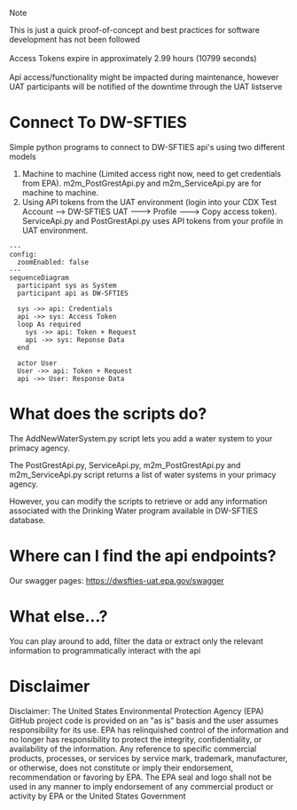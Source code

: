 <!-- Moved this note up to the top and formatted it to highlight it -->
> [!NOTE]
>  This is just a quick proof-of-concept and best practices for software development has not been followed <br>
>  <br>Access Tokens expire in approximately 2.99 hours (10799 seconds)<br>
>  <br>Api access/functionality might be impacted during maintenance, however UAT participants will be notified of the downtime through the UAT listserve

# Connect To DW-SFTIES
Simple python programs to connect to DW-SFTIES api's using two different models
1. Machine to machine (Limited access right now, need to get credentials from EPA). m2m_PostGrestApi.py and m2m_ServiceApi.py are for machine to machine.
2. Using API tokens from the UAT environment (login into your CDX Test Account --> DW-SFTIES UAT ---> Profile ---> Copy access token). ServiceApi.py and PostGrestApi.py uses API tokens from your profile in UAT environment.

<!-- Added this diagram. Hopefully it helps show how a user vs a machine/system would query the APIs -->
```mermaid
---
config:
  zoomEnabled: false
---
sequenceDiagram
  participant sys as System
  participant api as DW-SFTIES

  sys ->> api: Credentials
  api ->> sys: Access Token
  loop As required
    sys ->> api: Token + Request
    api ->> sys: Reponse Data
  end
  
  actor User
  User ->> api: Token + Request
  api ->> User: Response Data
```

# What does the scripts do?
The AddNewWaterSystem.py script lets you add a water system to your primacy agency.

The PostGrestApi.py, ServiceApi.py, m2m_PostGrestApi.py and m2m_ServiceApi.py script returns a list of water systems in your primacy agency. 

However, you can modify the scripts to retrieve or add any information associated with the Drinking Water program available in DW-SFTIES database.

# Where can I find the api endpoints?
Our swagger pages: https://dwsfties-uat.epa.gov/swagger

# What else...?
You can play around to add, filter the data or extract only the relevant information to programmatically interact with the api

# Disclaimer
Disclaimer: The United States Environmental Protection Agency (EPA) GitHub project code is provided on an "as is" basis and the user assumes responsibility for its use. EPA has relinquished control of the information and no longer has responsibility to protect the integrity, confidentiality, or availability of the information. Any reference to specific commercial products, processes, or services by service mark, trademark, manufacturer, or otherwise, does not constitute or imply their endorsement, recommendation or favoring by EPA. The EPA seal and logo shall not be used in any manner to imply endorsement of any commercial product or activity by EPA or the United States Government
